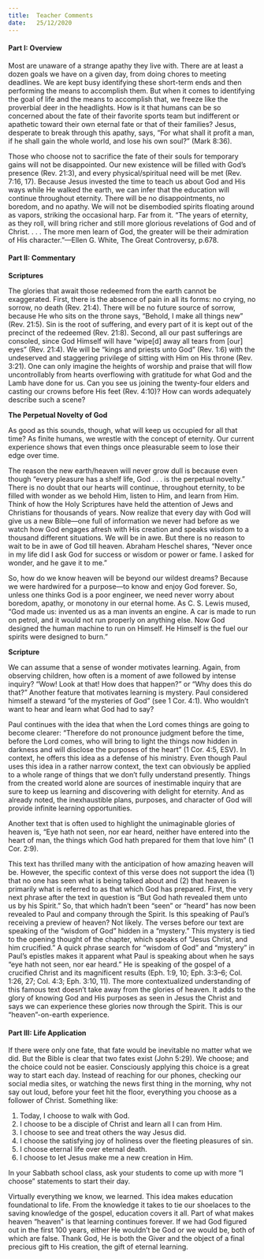 ```yaml
---
title:  Teacher Comments
date:   25/12/2020
---
```


#### Part I: Overview

Most are unaware of a strange apathy they live with. There are at least a dozen goals we have on a given day, from doing chores to meeting deadlines. We are kept busy identifying these short-term ends and then performing the means to accomplish them. But when it comes to identifying the goal of life and the means to accomplish that, we freeze like the proverbial deer in the headlights. How is it that humans can be so concerned about the fate of their favorite sports team but indifferent or apathetic toward their own eternal fate or that of their families? Jesus, desperate to break through this apathy, says, “For what shall it profit a man, if he shall gain the whole world, and lose his own soul?” (Mark 8:36). 

Those who choose not to sacrifice the fate of their souls for temporary gains will not be disappointed. Our new existence will be filled with God’s presence (Rev. 21:3), and every physical/spiritual need will be met (Rev. 7:16, 17). Because Jesus invested the time to teach us about God and His ways while He walked the earth, we can infer that the education will continue throughout eternity. There will be no disappointments, no boredom, and no apathy. We will not be disembodied spirits floating around as vapors, striking the occasional harp. Far from it. “The years of eternity, as they roll, will bring richer and still more glorious revelations of God and of Christ. . . . The more men learn of God, the greater will be their admiration of His character.”—Ellen G. White, The Great Controversy, p.678.      
 
#### Part II: Commentary

**Scriptures**

The glories that await those redeemed from the earth cannot be exaggerated. First, there is the absence of pain in all its forms: no crying, no sorrow, no death (Rev. 21:4). There will be no future source of sorrow, because He who sits on the throne says, “Behold, I make all things new” (Rev. 21:5). Sin is the root of suffering, and every part of it is kept out of the precinct of the redeemed (Rev. 21:8). Second, all our past sufferings are consoled, since God Himself will have “wipe[d] away all tears from [our] eyes” (Rev. 21:4). We will be “kings and priests unto God” (Rev. 1:6) with the undeserved and staggering privilege of sitting with Him on His throne (Rev. 3:21). One can only imagine the heights of worship and praise that will flow uncontrollably from hearts overflowing with gratitude for what God and the Lamb have done for us. Can you see us joining the twenty-four elders and casting our crowns before His feet (Rev. 4:10)? How can words adequately describe such a scene?
 
**The Perpetual Novelty of God**

As good as this sounds, though, what will keep us occupied for all that time? As finite humans, we wrestle with the concept of eternity. Our current experience shows that even things once pleasurable seem to lose their edge over time. 

The reason the new earth/heaven will never grow dull is because even though “every pleasure has a shelf life, God . . . is the perpetual novelty.” There is no doubt that our hearts will continue, throughout eternity, to be filled with wonder as we behold Him, listen to Him, and learn from Him. Think of how the Holy Scriptures have held the attention of Jews and Christians for thousands of years. Now realize that every day with God will give us a new Bible—one full of information we never had before as we watch how God engages afresh with His creation and speaks wisdom to a thousand different situations. We will be in awe. But there is no reason to wait to be in awe of God till heaven. Abraham Heschel shares, “Never once in my life did I ask God for success or wisdom or power or fame. I asked for wonder, and he gave it to me.” 

So, how do we know heaven will be beyond our wildest dreams? Because we were hardwired for a purpose—to know and enjoy God forever. So, unless one thinks God is a poor engineer, we need never worry about boredom, apathy, or monotony in our eternal home. As C. S. Lewis mused, “God made us: invented us as a man invents an engine. A car is made to run on petrol, and it would not run properly on anything else. Now God designed the human machine to run on Himself. He Himself is the fuel our spirits were designed to burn.”

**Scripture**

We can assume that a sense of wonder motivates learning. Again, from observing children, how often is a moment of awe followed by intense inquiry? “Wow! Look at that! How does that happen?” or “Why does this do that?” Another feature that motivates learning is mystery. Paul considered himself a steward “of the mysteries of God” (see 1 Cor. 4:1). Who wouldn’t want to hear and learn what God had to say?

Paul continues with the idea that when the Lord comes things are going to become clearer: “Therefore do not pronounce judgment before the time, before the Lord comes, who will bring to light the things now hidden in darkness and will disclose the purposes of the heart” (1 Cor. 4:5, ESV). In context, he offers this idea as a defense of his ministry. Even though Paul uses this idea in a rather narrow context, the text can obviously be applied to a whole range of things that we don’t fully understand presently. Things from the created world alone are sources of inestimable inquiry that are sure to keep us learning and discovering with delight for eternity. And as already noted, the inexhaustible plans, purposes, and character of God will provide infinite learning opportunities. 

Another text that is often used to highlight the unimaginable glories of heaven is, “Eye hath not seen, nor ear heard, neither have entered into the heart of man, the things which God hath prepared for them that love him” (1 Cor. 2:9). 

This text has thrilled many with the anticipation of how amazing heaven will be. However, the specific context of this verse does not support the idea (1) that no one has seen what is being talked about and (2) that heaven is primarily what is referred to as that which God has prepared. First, the very next phrase after the text in question is “But God hath revealed them unto us by his Spirit.” So, that which hadn’t been “seen” or “heard” has now been revealed to Paul and company through the Spirit. Is this speaking of Paul’s receiving a preview of heaven? Not likely. The verses before our text are speaking of the “wisdom of God” hidden in a “mystery.” This mystery is tied to the opening thought of the chapter, which speaks of “Jesus Christ, and him crucified.” A quick phrase search for “wisdom of God” and “mystery” in Paul’s epistles makes it apparent what Paul is speaking about when he says “eye hath not seen, nor ear heard.” He is speaking of the gospel of a crucified Christ and its magnificent results (Eph. 1:9, 10; Eph. 3:3–6; Col. 1:26, 27; Col. 4:3; Eph. 3:10, 11). The more contextualized understanding of this famous text doesn’t take away from the glories of heaven. It adds to the glory of knowing God and His purposes as seen in Jesus the Christ and says we can experience these glories now through the Spirit. This is our “heaven”-on-earth experience.      

#### Part III: Life Application

If there were only one fate, that fate would be inevitable no matter what we did. But the Bible is clear that two fates exist (John 5:29). We choose; and the choice could not be easier. Consciously applying this choice is a great way to start each day. Instead of reaching for our phones, checking our social media sites, or watching the news first thing in the morning, why not say out loud, before your feet hit the floor, everything you choose as a follower of Christ. Something like:

1.	Today, I choose to walk with God.
2.	I choose to be a disciple of Christ and learn all I can from Him.
3.	I choose to see and treat others the way Jesus did.
4.	I choose the satisfying joy of holiness over the fleeting pleasures of sin.
5.	I choose eternal life over eternal death.
6.	I choose to let Jesus make me a new creation in Him.

In your Sabbath school class, ask your students to come up with more “I choose” statements to start their day.

Virtually everything we know, we learned. This idea makes education foundational to life. From the knowledge it takes to tie our shoelaces to the saving knowledge of the gospel, education covers it all. Part of what makes heaven “heaven” is that learning continues forever. If we had God figured out in the first 100 years, either He wouldn’t be God or we would be, both of which are false. Thank God, He is both the Giver and the object of a final precious gift to His creation, the gift of eternal learning.